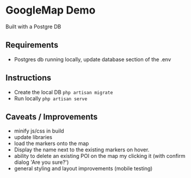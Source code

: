 # GoogleMap Demo

Built with a Postgre DB

## Requirements

- Postgres db running locally, update database section of the .env

## Instructions

- Create the local DB `php artisan migrate`
- Run locally `php artisan serve`

## Caveats / Improvements

- minify js/css in build
- update libraries
- load the markers onto the map
- Display the name next to the existing markers on hover.
- ability to delete an existing POI on the map my clicking it (with confirm dialog 'Are you sure?')
- general styling and layout improvements (mobile testing)
